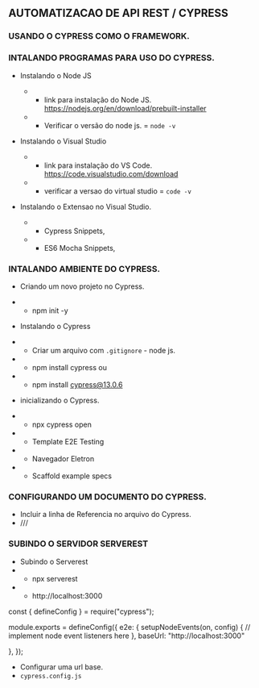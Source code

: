 ## AUTOMATIZACAO DE API REST / CYPRESS
### USANDO O CYPRESS COMO O FRAMEWORK.

### INTALANDO PROGRAMAS PARA USO DO CYPRESS.

* Instalando o Node JS
  * - link para instalação do Node JS.
  https://nodejs.org/en/download/prebuilt-installer

  * - Verificar o versão do node js. = `node -v`

* Instalando o Visual Studio
  * - link para instalação do VS Code.
  https://code.visualstudio.com/download

  * - verificar a versao do virtual studio = `code -v`

* Instalando o Extensao no Visual Studio.
  * - Cypress Snippets,
  * - ES6 Mocha Snippets,

### INTALANDO AMBIENTE DO CYPRESS.

  * Criando um novo projeto no Cypress.
  * - npm init -y

* Instalando o Cypress
 * - Criar um arquivo com `.gitignore` - node js.
 * - npm install cypress
 ou
 * - npm install cypress@13.0.6

* inicializando o Cypress.
 * - npx cypress open
 * - Template E2E Testing
 * - Navegador Eletron
 * - Scaffold example specs



### CONFIGURANDO UM DOCUMENTO DO CYPRESS.

* Incluir a linha de Referencia no arquivo do Cypress.
 * /// <reference types = "cypress"/>





### SUBINDO O SERVIDOR SERVEREST

* Subindo o Serverest
 * - npx serverest
 * - http://localhost:3000




const { defineConfig } = require("cypress");

module.exports = defineConfig({
  e2e: {
    setupNodeEvents(on, config) {
      // implement node event listeners here
    },
    baseUrl: "http://localhost:3000"
    
  },
});

* Configurar uma url base.
 * `cypress.config.js`